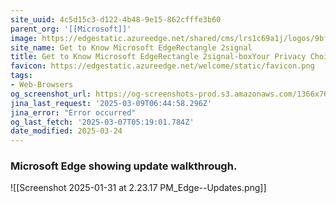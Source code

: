 ```yaml
---
site_uuid: 4c5d15c3-d122-4b48-9e15-862cfffe3b60
parent_org: '[[Microsoft]]'
image: https://edgestatic.azureedge.net/shared/cms/lrs1c69a1j/logos/9bf02dd94ea34924aa15548eef82ed24-png-w231.webp
site_name: Get to Know Microsoft EdgeRectangle 2signal
title: Get to Know Microsoft EdgeRectangle 2signal-boxYour Privacy Choices Opt-Out IconYour Privacy Choices Opt-Out Icon
favicon: https://edgestatic.azureedge.net/welcome/static/favicon.png
tags:
- Web-Browsers
og_screenshot_url: https://og-screenshots-prod.s3.amazonaws.com/1366x768/80/false/76ba71ece8c53c686d8b27f4046552c41a072811cf81cc488e322095c192e981.jpeg
jina_last_request: '2025-03-09T06:44:58.296Z'
jina_error: "Error occurred"
og_last_fetch: '2025-03-07T05:19:01.784Z'
date_modified: 2025-03-24
---
```



### Microsoft Edge showing update walkthrough. 
![[Screenshot 2025-01-31 at 2.23.17 PM_Edge--Updates.png]]
